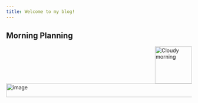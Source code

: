 ```yaml
---
title: Welcome to my blog!
---
```


## Morning Planning
<img alt="Cloudy morning" src="https://octodex.github.com/images/cloud.jpg" width="100" align="right">
<img width="663" height="37" alt="image" src="https://github.com/user-attachments/assets/061a7754-8fda-47a9-9812-257de93ba8b4" />
